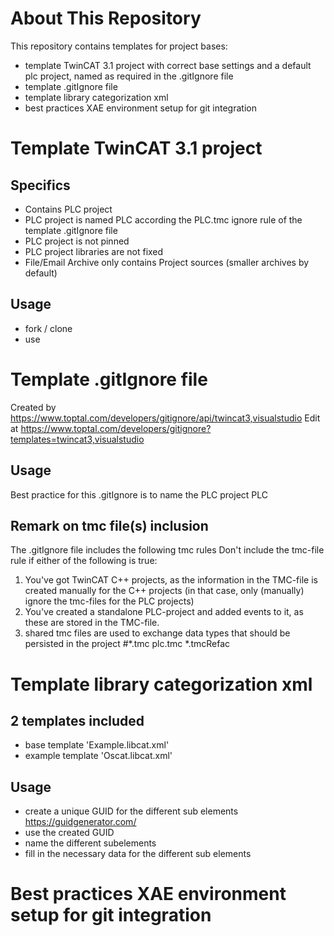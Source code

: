 # About This Repository
This repository contains templates for project bases:
* template TwinCAT 3.1 project with correct base settings and a default plc project, named as required in the .gitIgnore file
* template .gitIgnore file
* template library categorization xml 
* best practices XAE environment setup for git integration 


# Template TwinCAT 3.1 project

## Specifics
* Contains PLC project
* PLC project is named PLC according the PLC.tmc ignore rule of the template .gitIgnore file
* PLC project is not pinned
* PLC project libraries are not fixed
* File/Email Archive only contains Project sources (smaller archives by default)

## Usage
* fork / clone
* use


# Template .gitIgnore file
Created by https://www.toptal.com/developers/gitignore/api/twincat3,visualstudio
Edit at https://www.toptal.com/developers/gitignore?templates=twincat3,visualstudio

## Usage
Best practice for this .gitIgnore is to name the PLC project PLC

## Remark on tmc file(s) inclusion
The .gitIgnore file includes the following tmc rules
Don't include the tmc-file rule if either of the following is true:
   1. You've got TwinCAT C++ projects, as the information in the TMC-file is created manually for the C++ projects (in that case, only (manually) ignore the tmc-files for the PLC projects)
   2. You've created a standalone PLC-project and added events to it, as these are stored in the TMC-file.
   3. shared tmc files are used to exchange data types that should be persisted in the project
#*.tmc
plc.tmc
*.tmcRefac


# Template library categorization xml

## 2 templates included
* base template 'Example.libcat.xml'
* example template 'Oscat.libcat.xml'

## Usage
* create a unique GUID for the different sub elements https://guidgenerator.com/
* use the created GUID
* name the different subelements
* fill in the necessary data for the different sub elements


# Best practices XAE environment setup for git integration 


